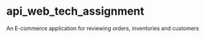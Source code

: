 # api_web_tech_assignment
An E-commerce application for reviewing orders, inventories and customers 
